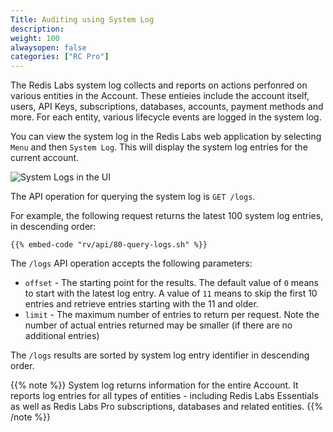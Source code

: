 ```yaml
---
Title: Auditing using System Log
description: 
weight: 100
alwaysopen: false
categories: ["RC Pro"]
---
```


The Redis Labs system log collects and reports on actions perfonred on various entities in the Account. These entieies include the account itself, users, API Keys, subscriptions, databases, accounts, payment methods and more. For each entity, various lifecycle events are logged in the system log.

You can view the system log in the Redis Labs web application by selecting `Menu` and then `System Log`. This will display the system log entries for the current account.

![System Logs in the UI](/images/rc/system_log.png?width=998&height=576)


The API operation for querying the system log is `GET /logs`.

For example, the following request returns the latest 100 system log entries, in descending order:

```shell
{{% embed-code "rv/api/80-query-logs.sh" %}}
```

The `/logs` API operation accepts the following parameters:

* `offset` - The starting point for the results.  The default value of `0` means to start with the latest log entry. A value of `11` means to skip the first 10 entries and retrieve entries starting with the 11 and older.
* `limit` - The maximum number of entries to return per request. Note the number of actual entries returned may be smaller (if there are no additional entries)

The `/logs` results are sorted by system log entry identifier in descending order.

{{% note %}}
System log returns information for the entire Account. It reports log entries for all types of entities - including Redis Labs Essentials as well as Redis Labs Pro subscriptions, databases and related entities.
{{% /note %}}



